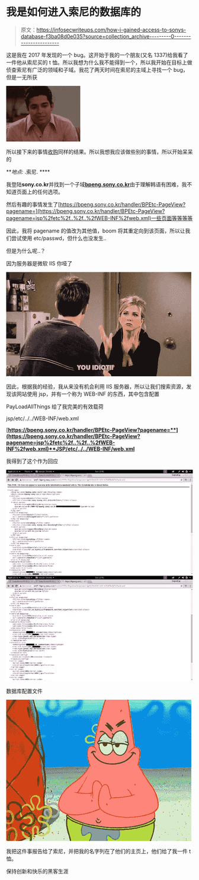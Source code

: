 # 我是如何进入索尼的数据库的

> 原文：<https://infosecwriteups.com/how-i-gained-access-to-sonys-database-f3ba08d0e035?source=collection_archive---------0----------------------->

这是我在 2017 年发现的一个 bug。这开始于我的一个朋友(又名 1337)给我看了一件他从索尼买的 t 恤。所以我想为什么我不能得到一个，所以我开始在目标上做侦查索尼有广泛的领域和子域。我花了两天时间在索尼的主域上寻找一个 bug，但是一无所获

![](img/c766987154f1f687548549f32b62246f.png)

所以接下来的事情[收购](https://www.crunchbase.com/search/acquisitions)同样的结果。所以我想我应该做些别的事情，所以开始呆呆的

***地点:* .索尼. ****

我登陆**sony.co.kr**并找到一个子域[**bpeng.sony.co.kr**](https://bpeng.sony.co.kr/handler/BPEtc-PageView?pagename=jsp%2fetc%2f..%2f..%2fWEB-INF%2fweb.xml)由于理解韩语有困难，我不知道页面上的任何选项。

然后有趣的事情发生了[https://bpeng.sony.co.kr/handler/BPEtc-PageView?pagename=](https://bpeng.sony.co.kr/handler/BPEtc-PageView?pagename=jsp%2fetc%2f..%2f..%2fWEB-INF%2fweb.xml)一些页面等等等等

因此，我将 pagename 的值改为其他值，boom 将其重定向到该页面，所以让我们尝试使用 etc/passwd，但什么也没发生..

但是为什么呢..？

因为服务器是微软 IIS 你哑了

![](img/084be1112ec458dd95fafb137a539336.png)

因此，根据我的经验，我从来没有机会利用 IIS 服务器，所以让我们搜索资源，发现该网站使用 jsp，并有一个称为 WEB-INF 的东西，其中包含配置

PayLoadAllThings 给了我完美的有效载荷

jsp/etc/../../WEB-INF/web.xml

[**https://bpeng.sony.co.kr/handler/BPEtc-PageView?pagename=**](https://bpeng.sony.co.kr/handler/BPEtc-PageView?pagename=jsp%2fetc%2f..%2f..%2fWEB-INF%2fweb.xml)**JSP/etc/../../WEB-INF/web.xml**

我得到了这个作为回应

![](img/7d2e02246df9839258a60e3fcd88d6a0.png)![](img/633ac66713ef1073f95d0e7f1e532231.png)

数据库配置文件

![](img/d2fae07683b9c3856751880fc3fcdd17.png)

我把这件事报告给了索尼，并把我的名字列在了他们的主页上，他们给了我一件 t 恤。

保持创新和快乐的黑客生涯